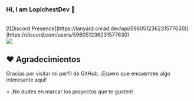 ### Hi, I am LopichestDev 👋
</br>
[![Discord Presence](https://lanyard.cnrad.dev/api/596051236231577630)](https://discord.com/users/596051236231577630)
</br>
  <picture>
  <source
    srcset="https://github-readme-stats.vercel.app/api?username=LopichestDev&show_icons=true&theme=dark"
    media="(prefers-color-scheme: dark)"
  />
  <source
    srcset="https://github-readme-stats.vercel.app/api?username=LopichestDev&show_icons=true"
    media="(prefers-color-scheme: light), (prefers-color-scheme: no-preference)"
  />
  <img src="https://github-readme-stats.vercel.app/api?username=LopichestDev&show_icons=true" />
</picture>

## ❤️ Agradecimientos

Gracias por visitar mi perfil de GitHub. ¡Espero que encuentres algo interesante aquí!

⭐️ ¡No dudes en marcar los proyectos que te gusten!
